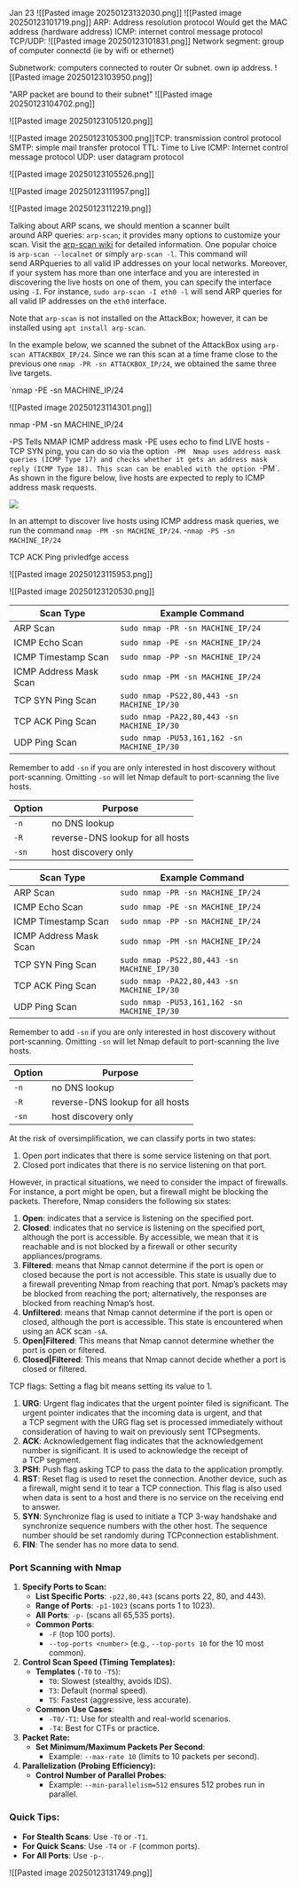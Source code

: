 Jan 23 
![[Pasted image 20250123132030.png]]
![[Pasted image 20250123101719.png]]
ARP: Address resolution protocol 
	Would get the MAC address (hardware address) 
ICMP: internet control message protocol 
TCP/UDP: 
![[Pasted image 20250123101831.png]]
Network segment: group of computer connectd (ie by wifi or ethernet)

Subnetwork: computers connected to router 
	Or subnet. own ip address. 
![[Pasted image 20250123103950.png]]


"ARP packet are bound to their subnet"
![[Pasted image 20250123104702.png]]

![[Pasted image 20250123105120.png]]

![[Pasted image 20250123105300.png]]TCP: transmission control protocol 
SMTP: simple mail transfer protocol 
TTL: Time to Live 
ICMP: Internet control message protocol 
UDP: user datagram protocol 


![[Pasted image 20250123105526.png]]


![[Pasted image 20250123111957.png]]

![[Pasted image 20250123112219.png]]





Talking about ARP scans, we should mention a scanner built around ARP queries: `arp-scan`; it provides many options to customize your scan. Visit the [arp-scan wiki](http://www.royhills.co.uk/wiki/index.php/Main_Page) for detailed information. One popular choice is `arp-scan --localnet` or simply `arp-scan -l`. This command will send ARPqueries to all valid IP addresses on your local networks. Moreover, if your system has more than one interface and you are interested in discovering the live hosts on one of them, you can specify the interface using `-I`. For instance, `sudo arp-scan -I eth0 -l` will send ARP queries for all valid IP addresses on the `eth0` interface.

Note that `arp-scan` is not installed on the AttackBox; however, it can be installed using `apt install arp-scan`.  

In the example below, we scanned the subnet of the AttackBox using `arp-scan ATTACKBOX_IP/24`. Since we ran this scan at a time frame close to the previous one `nmap -PR -sn ATTACKBOX_IP/24`, we obtained the same three live targets.



`nmap -PE -sn MACHINE_IP/24



![[Pasted image 20250123114301.png]]




nmap -PM -sn MACHINE_IP/24

-PS  Tells NMAP ICMP address mask 
-PE uses echo to find LIVE hosts 
-TCP SYN ping, you can do so via the option 
`-PM  Nmap uses address mask queries (ICMP Type 17) and checks whether it gets an address mask reply (ICMP Type 18). This scan can be enabled with the option `-PM`. As shown in the figure below, live hosts are expected to reply to ICMP address mask requests.

![](https://tryhackme-images.s3.amazonaws.com/user-uploads/5f04259cf9bf5b57aed2c476/room-content/14c31c66e002e2f50b0f8525c8d8e456.png)

In an attempt to discover live hosts using ICMP address mask queries, we run the command `nmap -PM -sn MACHINE_IP/24`.
-`nmap -PS -sn MACHINE_IP/24` 


TCP ACK Ping privledfge access

![[Pasted image 20250123115953.png]]




![[Pasted image 20250123120530.png]]



|Scan Type|Example Command|
|---|---|
|ARP Scan|`sudo nmap -PR -sn MACHINE_IP/24`|
|ICMP Echo Scan|`sudo nmap -PE -sn MACHINE_IP/24`|
|ICMP Timestamp Scan|`sudo nmap -PP -sn MACHINE_IP/24`|
|ICMP Address Mask Scan|`sudo nmap -PM -sn MACHINE_IP/24`|
|TCP SYN Ping Scan|`sudo nmap -PS22,80,443 -sn MACHINE_IP/30`|
|TCP ACK Ping Scan|`sudo nmap -PA22,80,443 -sn MACHINE_IP/30`|
|UDP Ping Scan|`sudo nmap -PU53,161,162 -sn MACHINE_IP/30`|

Remember to add `-sn` if you are only interested in host discovery without port-scanning. Omitting `-sn` will let Nmap default to port-scanning the live hosts.

|Option|Purpose|
|---|---|
|`-n`|no DNS lookup|
|`-R`|reverse-DNS lookup for all hosts|
|`-sn`|host discovery only|

|Scan Type|Example Command|
|---|---|
|ARP Scan|`sudo nmap -PR -sn MACHINE_IP/24`|
|ICMP Echo Scan|`sudo nmap -PE -sn MACHINE_IP/24`|
|ICMP Timestamp Scan|`sudo nmap -PP -sn MACHINE_IP/24`|
|ICMP Address Mask Scan|`sudo nmap -PM -sn MACHINE_IP/24`|
|TCP SYN Ping Scan|`sudo nmap -PS22,80,443 -sn MACHINE_IP/30`|
|TCP ACK Ping Scan|`sudo nmap -PA22,80,443 -sn MACHINE_IP/30`|
|UDP Ping Scan|`sudo nmap -PU53,161,162 -sn MACHINE_IP/30`|

Remember to add `-sn` if you are only interested in host discovery without port-scanning. Omitting `-sn` will let Nmap default to port-scanning the live hosts.

|Option|Purpose|
|---|---|
|`-n`|no DNS lookup|
|`-R`|reverse-DNS lookup for all hosts|
|`-sn`|host discovery only|



At the risk of oversimplification, we can classify ports in two states:

1. Open port indicates that there is some service listening on that port.
2. Closed port indicates that there is no service listening on that port.

However, in practical situations, we need to consider the impact of firewalls. For instance, a port might be open, but a firewall might be blocking the packets. Therefore, Nmap considers the following six states:

1. **Open**: indicates that a service is listening on the specified port.
2. **Closed**: indicates that no service is listening on the specified port, although the port is accessible. By accessible, we mean that it is reachable and is not blocked by a firewall or other security appliances/programs.
3. **Filtered**: means that Nmap cannot determine if the port is open or closed because the port is not accessible. This state is usually due to a firewall preventing Nmap from reaching that port. Nmap’s packets may be blocked from reaching the port; alternatively, the responses are blocked from reaching Nmap’s host.
4. **Unfiltered**: means that Nmap cannot determine if the port is open or closed, although the port is accessible. This state is encountered when using an ACK scan `-sA`.
5. **Open|Filtered**: This means that Nmap cannot determine whether the port is open or filtered.
6. **Closed|Filtered**: This means that Nmap cannot decide whether a port is closed or filtered.






TCP flags: Setting a flag bit means setting its value to 1. 

1. **URG**: Urgent flag indicates that the urgent pointer filed is significant. The urgent pointer indicates that the incoming data is urgent, and that a TCP segment with the URG flag set is processed immediately without consideration of having to wait on previously sent TCPsegments.
2. **ACK**: Acknowledgement flag indicates that the acknowledgement number is significant. It is used to acknowledge the receipt of a TCP segment.
3. **PSH**: Push flag asking TCP to pass the data to the application promptly.
4. **RST**: Reset flag is used to reset the connection. Another device, such as a firewall, might send it to tear a TCP connection. This flag is also used when data is sent to a host and there is no service on the receiving end to answer.
5. **SYN**: Synchronize flag is used to initiate a TCP 3-way handshake and synchronize sequence numbers with the other host. The sequence number should be set randomly during TCPconnection establishment.
6. **FIN**: The sender has no more data to send.





### **Port Scanning with Nmap**

1. **Specify Ports to Scan:**
    - **List Specific Ports**: `-p22,80,443` (scans ports 22, 80, and 443).
    - **Range of Ports**: `-p1-1023` (scans ports 1 to 1023).
    - **All Ports**: `-p-` (scans all 65,535 ports).
    - **Common Ports**:
        - `-F` (top 100 ports).
        - `--top-ports <number>` (e.g., `--top-ports 10` for the 10 most common).
2. **Control Scan Speed (Timing Templates):**
    - **Templates** (`-T0` to `-T5`):
        - `T0`: Slowest (stealthy, avoids IDS).
        - `T3`: Default (normal speed).
        - `T5`: Fastest (aggressive, less accurate).
    - **Common Use Cases**:
        - `-T0/-T1`: Use for stealth and real-world scenarios.
        - `-T4`: Best for CTFs or practice.
3. **Packet Rate:**
    - **Set Minimum/Maximum Packets Per Second**:
        - Example: `--max-rate 10` (limits to 10 packets per second).
4. **Parallelization (Probing Efficiency):**
    - **Control Number of Parallel Probes**:
        - Example: `--min-parallelism=512` ensures 512 probes run in parallel.

### **Quick Tips**:

- **For Stealth Scans**: Use `-T0` or `-T1`.
- **For Quick Scans**: Use `-T4` or `-F` (common ports).
- **For All Ports**: Use `-p-`.






![[Pasted image 20250123131749.png]]
